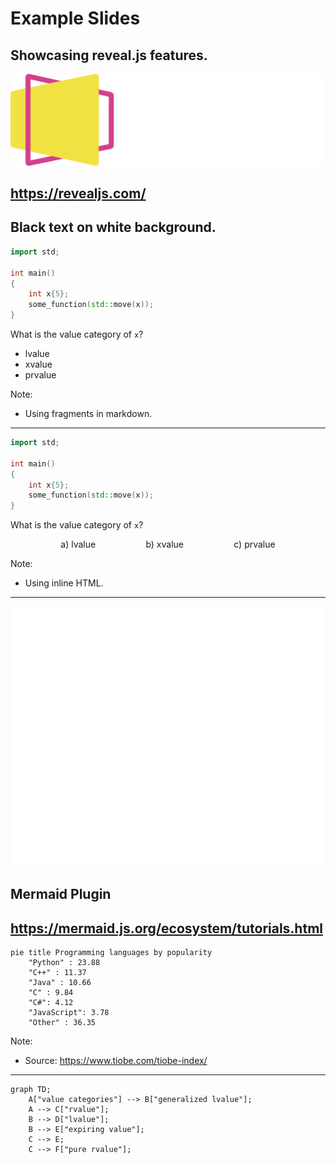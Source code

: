 # Example Slides
Showcasing reveal.js features.
---
![reveal.js logo](./assets/reveal_js_logo.svg)

<https://revealjs.com/>
---
<!-- .slide: data-background-color="white" -->
Black text on white background.
---
```c++ []
import std;

int main()
{
    int x{5};
    some_function(std::move(x));
}
```
What is the value category of `x`?
* lvalue <!-- .element: class="fragment semi-fade-out shrink" data-fragment-index="1" -->
* xvalue <!-- .element: class="fragment highlight-current-blue grow" data-fragment-index="1" -->
* prvalue <!-- .element: class="fragment semi-fade-out shrink" data-fragment-index="1" -->

Note:
* Using fragments in markdown.
---
```c++ []
import std;

int main()
{
    int x{5};
    some_function(std::move(x));
}
```
What is the value category of `x`?
<div style="display: flex; justify-content: space-evenly;">
    <div class="fragment semi-fade-out shrink" data-fragment-index="1">a) lvalue</div>
    <div class="fragment highlight-current-blue grow" data-fragment-index="1">b) xvalue</div>
    <div class="fragment semi-fade-out shrink" data-fragment-index="1">c) prvalue</div>
</div>

Note:
* Using inline HTML.
---
![Mermaid logo](./assets/mermaid_logo.svg)
## Mermaid Plugin
<https://mermaid.js.org/ecosystem/tutorials.html>
---
```mermaid
pie title Programming languages by popularity
    "Python" : 23.88
    "C++" : 11.37
    "Java" : 10.66
    "C" : 9.84
    "C#": 4.12
    "JavaScript": 3.78
    "Other" : 36.35
```

Note:
* Source: <https://www.tiobe.com/tiobe-index/>
---
```mermaid
graph TD;
    A["value categories"] --> B["generalized lvalue"];
    A --> C["rvalue"];
    B --> D["lvalue"];
    B --> E["expiring value"];
    C --> E;
    C --> F["pure rvalue"];
```
